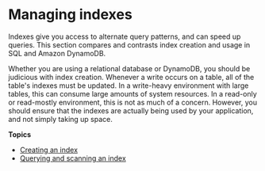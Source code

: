 # Managing indexes<a name="SQLtoNoSQL.Indexes"></a>

Indexes give you access to alternate query patterns, and can speed up queries\. This section compares and contrasts index creation and usage in SQL and Amazon DynamoDB\.

Whether you are using a relational database or DynamoDB, you should be judicious with index creation\. Whenever a write occurs on a table, all of the table's indexes must be updated\. In a write\-heavy environment with large tables, this can consume large amounts of system resources\. In a read\-only or read\-mostly environment, this is not as much of a concern\. However, you should ensure that the indexes are actually being used by your application, and not simply taking up space\.

**Topics**
+ [Creating an index](SQLtoNoSQL.Indexes.Creating.md)
+ [Querying and scanning an index](SQLtoNoSQL.Indexes.QueryAndScan.md)